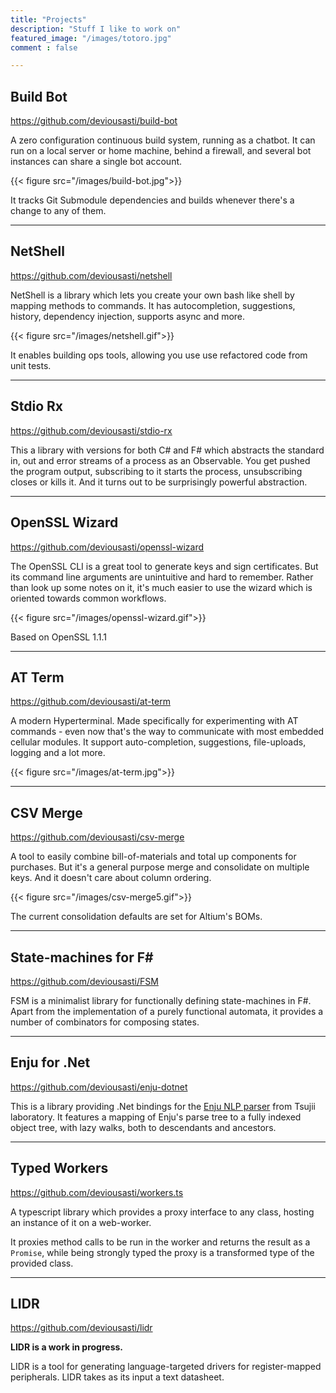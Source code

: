 ```yaml
---
title: "Projects"
description: "Stuff I like to work on"
featured_image: "/images/totoro.jpg"
comment : false

---
```


## Build Bot


https://github.com/deviousasti/build-bot

A zero configuration continuous build system, running as a chatbot.
It can run on a local server or home machine, behind a firewall, and several bot instances can share a single bot account.

{{< figure src="/images/build-bot.jpg">}}

It tracks Git Submodule dependencies and builds whenever there's a change to any of them.

----

## NetShell

https://github.com/deviousasti/netshell

NetShell is a library which lets you create your own bash like shell by mapping methods to commands. It has autocompletion, suggestions, history, dependency injection, supports async and more.

{{< figure src="/images/netshell.gif">}}

It enables building ops tools, allowing you use use refactored code from unit tests.

----

## Stdio Rx

https://github.com/deviousasti/stdio-rx

This a library with versions for both C# and F# which abstracts the standard in, out and error streams of a process as an Observable. You get pushed the program output, subscribing to it starts the process, unsubscribing closes or kills it. And it turns out to be surprisingly powerful abstraction.

----

## OpenSSL Wizard

https://github.com/deviousasti/openssl-wizard

The OpenSSL CLI is  a great tool to generate keys and sign certificates. But its command line arguments are unintuitive and hard to remember. Rather than look up some notes on it, it's much easier to use the wizard which is oriented towards common workflows.

{{< figure src="/images/openssl-wizard.gif">}}

Based on OpenSSL 1.1.1


----

## AT Term

https://github.com/deviousasti/at-term

A modern Hyperterminal. Made specifically for experimenting with AT commands - even now that's the way to communicate with most embedded cellular modules. It support auto-completion, suggestions, file-uploads, logging and a lot more.

{{< figure src="/images/at-term.jpg">}}

----

## CSV Merge

https://github.com/deviousasti/csv-merge

A tool to easily combine bill-of-materials and total up components for purchases. But it's a general purpose merge and consolidate on multiple keys. And it doesn't care about column ordering.

{{< figure src="/images/csv-merge5.gif">}}

The current consolidation defaults are set for Altium's BOMs.

----

## State-machines for F#

https://github.com/deviousasti/FSM

FSM is a minimalist library for functionally defining state-machines in F#. Apart from the implementation of a purely functional automata, it provides a number of combinators for composing states.

----

## Enju for .Net

https://github.com/deviousasti/enju-dotnet

This is a library providing .Net bindings for the [Enju NLP parser](https://github.com/mynlp/enju) from Tsujii laboratory. It features a mapping of Enju's parse tree to a fully indexed object tree, with lazy walks, both to descendants and ancestors.

----

## Typed Workers

https://github.com/deviousasti/workers.ts

A typescript library which provides a proxy interface to any class, hosting an instance of it on a web-worker. 

It proxies method calls to be run in the worker and returns the result as a `Promise`, while being strongly typed the proxy is a transformed type of the provided class.

-----

## LIDR 

https://github.com/deviousasti/lidr

**LIDR is a work in progress.**

LIDR is a tool for generating language-targeted drivers for register-mapped peripherals. LIDR takes as its input a text datasheet.

